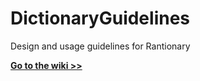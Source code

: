 # DictionaryGuidelines
Design and usage guidelines for Rantionary

**[Go to the wiki >>](https://github.com/RantLang/DictionaryGuidelines/wiki)**
